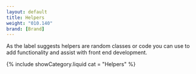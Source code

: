 ```yaml
---
layout: default
title: Helpers
weight: "010.140"
brand: [Brand]
---
```


<div class="col-sm-8 col-sm-offset-4">
	As the label suggests helpers are random classes or code you can use to add functionality and assist with front end development.
</div>

{% include showCategory.liquid  cat = "Helpers" %}
